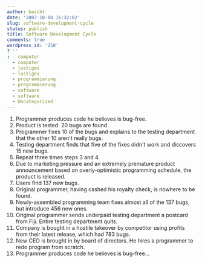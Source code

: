 ```yaml
---
author: bascht
date: '2007-10-08 16:32:02'
slug: software-development-cycle
status: publish
title: Software Development Cycle
comments: true
wordpress_id: '258'
? ''
: - computer
  - computer
  - lustiges
  - lustiges
  - programmierung
  - programmierung
  - software
  - software
  - Uncategorized
---
```


1.  Programmer produces code he believes is bug-free.
2.  Product is tested. 20 bugs are found.
3.  Programmer fixes 10 of the bugs and explains to the testing
    department that the other 10 aren't really bugs.
4.  Testing department finds that five of the fixes didn't work and
    discovers 15 new bugs.
5.  Repeat three times steps 3 and 4.
6.  Due to marketing pressure and an extremely premature product
    announcement based on overly-optimistic programming schedule, the
    product is released.
7.  Users find 137 new bugs.
8.  Original programmer, having cashed his royalty check, is
    nowhere to be found.
9.  Newly-assembled programming team fixes almost all of the 137
    bugs, but introduce 456 new ones.
10. Original programmer sends underpaid testing department a
    postcard from Fiji. Entire testing department quits.
11. Company is bought in a hostile takeover by competitor using
    profits from their latest release, which had 783 bugs.
12. New CEO is brought in by board of directors. He hires a
    programmer to redo program from scratch.
13. Programmer produces code he believes is bug-free...



